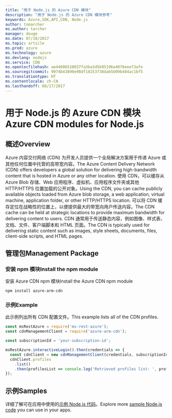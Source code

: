 ```yaml
---
title: "用于 Node.js 的 Azure CDN 模块"
description: "用于 Node.js 的 Azure CDN 模块参考"
keywords: Azure,SDK,API,CDN, Node.js
author: tomarcher
ms.author: tarcher
manager: douge
ms.date: 07/18/2017
ms.topic: article
ms.prod: azure
ms.technology: azure
ms.devlang: nodejs
ms.service: CDN
ms.openlocfilehash: ae44606510037fa3ba3d5b95196a40f8eeef3afe
ms.sourcegitcommit: 9974b43899e98df10253738dab5b09b484ac1bf5
ms.translationtype: HT
ms.contentlocale: zh-CN
ms.lasthandoff: 08/17/2017
---
```

# <a name="azure-cdn-modules-for-nodejs"></a><span data-ttu-id="ce206-104">用于 Node.js 的 Azure CDN 模块</span><span class="sxs-lookup"><span data-stu-id="ce206-104">Azure CDN modules for Node.js</span></span>

## <a name="overview"></a><span data-ttu-id="ce206-105">概述</span><span class="sxs-lookup"><span data-stu-id="ce206-105">Overview</span></span>

<span data-ttu-id="ce206-106">Azure 内容交付网络 (CDN) 为开发人员提供一个全局解决方案用于传递 Azure 或其他任何位置中托管的高带宽内容。</span><span class="sxs-lookup"><span data-stu-id="ce206-106">The Azure Content Delivery Network (CDN) offers developers a global solution for delivering high-bandwidth content that is hosted in Azure or any other location.</span></span> <span data-ttu-id="ce206-107">使用 CDN，可以缓存从 Azure Blob 存储、Web 应用程序、虚拟机、应用程序文件夹或其他 HTTP/HTTPS 位置加载的公开对象。</span><span class="sxs-lookup"><span data-stu-id="ce206-107">Using the CDN, you can cache publicly available objects loaded from Azure blob storage, a web application, virtual machine, application folder, or other HTTP/HTTPS location.</span></span> <span data-ttu-id="ce206-108">可以将 CDN 缓存定位在战略性的位置上，以便提供最大的带宽向用户传送内容。</span><span class="sxs-lookup"><span data-stu-id="ce206-108">The CDN cache can be held at strategic locations to provide maximum bandwidth for delivering content to users.</span></span> <span data-ttu-id="ce206-109">CDN 通常用于传送静态内容，例如图像、样式表、文档、文件、客户端脚本和 HTML 页面。</span><span class="sxs-lookup"><span data-stu-id="ce206-109">The CDN is typically used for delivering static content such as images, style sheets, documents, files, client-side scripts, and HTML pages.</span></span>

## <a name="management-package"></a><span data-ttu-id="ce206-110">管理包</span><span class="sxs-lookup"><span data-stu-id="ce206-110">Management Package</span></span>

### <a name="install-the-npm-module"></a><span data-ttu-id="ce206-111">安装 npm 模块</span><span class="sxs-lookup"><span data-stu-id="ce206-111">Install the npm module</span></span>

<span data-ttu-id="ce206-112">安装 Azure CDN npm 模块</span><span class="sxs-lookup"><span data-stu-id="ce206-112">Install the Azure CDN npm module</span></span>

```bash
npm install azure-arm-cdn
```

### <a name="example"></a><span data-ttu-id="ce206-113">示例</span><span class="sxs-lookup"><span data-stu-id="ce206-113">Example</span></span>

<span data-ttu-id="ce206-114">此示例列出所有 CDN 配置文件。</span><span class="sxs-lookup"><span data-stu-id="ce206-114">This example lists all of the CDN profiles.</span></span>

```javascript
const msRestAzure = require('ms-rest-azure');
const cdnManagementClient = require('azure-arm-cdn');

const subscriptionId = 'your-subscription-id';

msRestAzure.interactiveLogin().then(credentials => {
  const cdnClient = new cdnManagementClient(credentials, subscriptionId);
  cdnClient.profiles
    .list()
    .then(profilesList => console.log('Retrieved profiles list: ', profilesList));
});
```

## <a name="samples"></a><span data-ttu-id="ce206-115">示例</span><span class="sxs-lookup"><span data-stu-id="ce206-115">Samples</span></span>

<span data-ttu-id="ce206-116">详细了解可在应用中使用的[示例 Node.js 代码](https://azure.microsoft.com/resources/samples/?platform=nodejs)。</span><span class="sxs-lookup"><span data-stu-id="ce206-116">Explore more [sample Node.js code](https://azure.microsoft.com/resources/samples/?platform=nodejs) you can use in your apps.</span></span>
